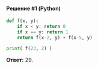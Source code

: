 #### Решение #1 (Python)
```python
def f(x, y):
	if x < y: return 0
	if x == y: return 1
	return f(x-2, y) + f(x-5, y)

print( f(23, 2) )
```
**Ответ:** 29.

